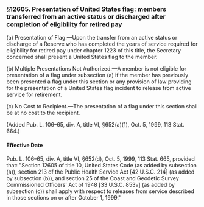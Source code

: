 ### §12605. Presentation of United States flag: members transferred from an active status or discharged after completion of eligibility for retired pay ###

(a) Presentation of Flag.—Upon the transfer from an active status or discharge of a Reserve who has completed the years of service required for eligibility for retired pay under chapter 1223 of this title, the Secretary concerned shall present a United States flag to the member.

(b) Multiple Presentations Not Authorized.—A member is not eligible for presentation of a flag under subsection (a) if the member has previously been presented a flag under this section or any provision of law providing for the presentation of a United States flag incident to release from active service for retirement.

(c) No Cost to Recipient.—The presentation of a flag under this section shall be at no cost to the recipient.

(Added Pub. L. 106–65, div. A, title VI, §652(a)(1), Oct. 5, 1999, 113 Stat. 664.)

#### Effective Date ####

Pub. L. 106–65, div. A, title VI, §652(d), Oct. 5, 1999, 113 Stat. 665, provided that: "Section 12605 of title 10, United States Code (as added by subsection (a)), section 213 of the Public Health Service Act [42 U.S.C. 214] (as added by subsection (b)), and section 25 of the Coast and Geodetic Survey Commissioned Officers' Act of 1948 [33 U.S.C. 853v] (as added by subsection (c)) shall apply with respect to releases from service described in those sections on or after October 1, 1999."